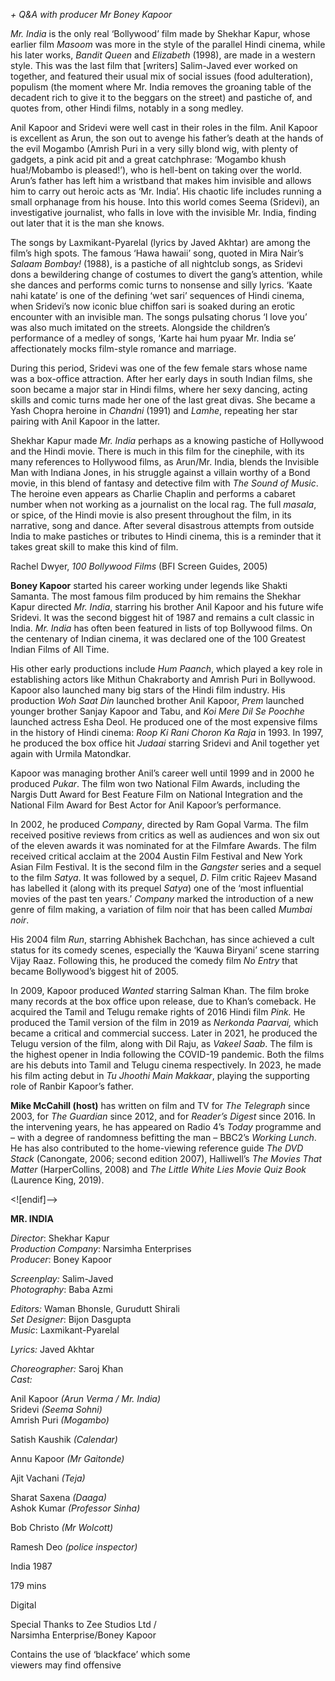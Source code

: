 
_+ Q&A with producer Mr Boney Kapoor_

_Mr. India_ is the only real ‘Bollywood’ film made by Shekhar Kapur, whose earlier film _Masoom_ was more in the style of the parallel Hindi cinema, while his later works, _Bandit Queen_ and _Elizabeth_ (1998), are made in a western style. This was the last film that [writers] Salim-Javed ever worked on together, and featured their usual mix of social issues (food adulteration), populism (the moment where Mr. India removes the groaning table of the decadent rich to give it to the beggars on the street) and pastiche of, and quotes from, other Hindi films, notably in a song medley.

Anil Kapoor and Sridevi were well cast in their roles in the film. Anil Kapoor is excellent as Arun, the son out to avenge his father’s death at the hands of the evil Mogambo (Amrish Puri in a very silly blond wig, with plenty of gadgets, a pink acid pit and a great catchphrase: ‘Mogambo khush hua!/Mobambo is pleased!’), who is hell-bent on taking over the world. Arun’s father has left him a wristband that makes him invisible and allows him to carry out heroic acts as ‘Mr. India’. His chaotic life includes running a small orphanage from his house. Into this world comes Seema (Sridevi), an investigative journalist, who falls in love with the invisible Mr. India, finding out later that it is the man she knows.

The songs by Laxmikant-Pyarelal (lyrics by Javed Akhtar) are among the film’s high spots. The famous ‘Hawa hawaii’ song, quoted in Mira Nair’s _Salaam Bombay!_ (1988), is a pastiche of all nightclub songs, as Sridevi dons a bewildering change of costumes to divert the gang’s attention, while she dances and performs comic turns to nonsense and silly lyrics. ‘Kaate nahi katate’ is one of the defining ‘wet sari’ sequences of Hindi cinema, when Sridevi’s now iconic blue chiffon sari is soaked during an erotic encounter with an invisible man. The songs pulsating chorus ‘I love you’ was also much imitated on the streets. Alongside the children’s performance of a medley of songs, ‘Karte hai hum pyaar Mr. India se’ affectionately mocks film-style romance and marriage.

During this period, Sridevi was one of the few female stars whose name was a box-office attraction. After her early days in south Indian films, she soon became a major star in Hindi films, where her sexy dancing, acting skills and comic turns made her one of the last great divas. She became a Yash Chopra heroine in _Chandni_ (1991) and _Lamhe_, repeating her star pairing with Anil Kapoor in the latter.

Shekhar Kapur made _Mr. India_ perhaps as a knowing pastiche of Hollywood and the Hindi movie. There is much in this film for the cinephile, with its many references to Hollywood films, as Arun/Mr. India, blends the Invisible Man with Indiana Jones, in his struggle against a villain worthy of a Bond movie, in this blend of fantasy and detective film with _The Sound of Music_. The heroine even appears as Charlie Chaplin and performs a cabaret number when not working as a journalist on the local rag. The full _masala_, or spice, of the Hindi movie is also present throughout the film, in its narrative, song and dance. After several disastrous attempts from outside India to make pastiches or tributes to Hindi cinema, this is a reminder that it takes great skill to make this kind of film.

Rachel Dwyer, _100 Bollywood Films_ (BFI Screen Guides, 2005)

**Boney Kapoor** started his career working under legends like Shakti Samanta. The most famous film produced by him remains the Shekhar Kapur directed _Mr. India_, starring his brother Anil Kapoor and his future wife Sridevi. It was the second biggest hit of 1987 and remains a cult classic in India. _Mr. India_ has often been featured in lists of top Bollywood films. On the centenary of Indian cinema, it was declared one of the 100 Greatest Indian Films of All Time.

His other early productions include _Hum Paanch_, which played a key role in establishing actors like Mithun Chakraborty and Amrish Puri in Bollywood. Kapoor also launched many big stars of the Hindi film industry. His production _Woh Saat Din_ launched brother Anil Kapoor, _Prem_ launched younger brother Sanjay Kapoor and Tabu, and _Koi Mere Dil Se Poochhe_ launched actress Esha Deol. He produced one of the most expensive films in the history of Hindi cinema: _Roop Ki Rani Choron Ka Raja_ in 1993. In 1997, he produced the box office hit _Judaai_ starring Sridevi and Anil together yet again with Urmila Matondkar.

Kapoor was managing brother Anil’s career well until 1999 and in 2000 he produced _Pukar_. The film won two National Film Awards, including the Nargis Dutt Award for Best Feature Film on National Integration and the National Film Award for Best Actor for Anil Kapoor’s performance.

In 2002, he produced _Company_, directed by Ram Gopal Varma. The film received positive reviews from critics as well as audiences and won six out of the eleven awards it was nominated for at the Filmfare Awards. The film received critical acclaim at the 2004 Austin Film Festival and New York Asian Film Festival. It is the second film in the _Gangster_ series and a sequel to the film _Satya_. It was followed by a sequel, _D_. Film critic Rajeev Masand has labelled it (along with its prequel _Satya_) one of the ‘most influential movies of the past ten years.’ _Company_ marked the introduction of a new genre of film making, a variation of film noir that has been called _Mumbai noir_.

His 2004 film _Run_, starring Abhishek Bachchan, has since achieved a cult status for its comedy scenes, especially the ‘Kauwa Biryani’ scene starring Vijay Raaz. Following this, he produced the comedy film _No Entry_ that became Bollywood’s biggest hit of 2005.

In 2009, Kapoor produced _Wanted_ starring Salman Khan. The film broke many records at the box office upon release, due to Khan’s comeback. He acquired the Tamil and Telugu remake rights of 2016 Hindi film _Pink._ He produced the Tamil version of the film in 2019 as _Nerkonda Paarvai,_ which became a critical and commercial success. Later in 2021, he produced the Telugu version of the film, along with Dil Raju, as _Vakeel Saab_. The film is the highest opener in India following the COVID-19 pandemic. Both the films are his debuts into Tamil and Telugu cinema respectively. In 2023, he made his film acting debut in _Tu Jhoothi Main Makkaar_, playing the supporting role of Ranbir Kapoor’s father.

**Mike McCahill (host)** has written on film and TV for _The Telegraph_ since 2003, for _The Guardian_ since 2012, and for _Reader’s Digest_ since 2016. In the intervening years, he has appeared on Radio 4’s _Today_ programme and – with a degree of randomness befitting the man – BBC2’s _Working Lunch_. He has also contributed to the home-viewing reference guide _The DVD Stack_ (Canongate, 2006; second edition 2007), Halliwell’s _The Movies That Matter_ (HarperCollins, 2008) and _The Little White Lies Movie Quiz Book_ (Laurence King, 2019).

<![endif]-->

**MR. INDIA**

_Director_: Shekhar Kapur  
_Production Company_: Narsimha Enterprises  
_Producer_: Boney Kapoor

_Screenplay:_ Salim-Javed  
_Photography_: Baba Azmi

_Editors:_ Waman Bhonsle, Gurudutt Shirali  
_Set Designer_: Bijon Dasgupta  
_Music_: Laxmikant-Pyarelal

_Lyrics:_ Javed Akhtar

_Choreographer:_ Saroj Khan  
_Cast:_

Anil Kapoor _(Arun Verma / Mr. India)_  
Sridevi _(Seema Sohni)_  
Amrish Puri _(Mogambo)_

Satish Kaushik _(Calendar)_

Annu Kapoor _(Mr Gaitonde)_

Ajit Vachani _(Teja)_

Sharat Saxena _(Daaga)_  
Ashok Kumar _(Professor Sinha)_

Bob Christo _(Mr Wolcott)_

Ramesh Deo _(police inspector)_

India 1987

179 mins

Digital

Special Thanks to Zee Studios Ltd /  
Narsimha Enterprise/Boney Kapoor

Contains the use of ‘blackface’ which some  
viewers may find offensive
<!--stackedit_data:
eyJoaXN0b3J5IjpbLTg5Nzg2NzIxM119
-->